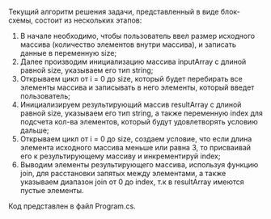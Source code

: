 Текущий алгоритм решения задачи, представленный в виде блок-схемы, состоит из нескольких этапов:

1. В начале необходимо, чтобы пользователь ввел размер исходного массива (количество элементов внутри массива), и записать данные в переменную size;
2. Далее производим инициализацию массива inputArray с длиной равной size, указываем его тип string;
3. Открываем цикл от i = 0 до size, который будет перебирать все элементы массива и записывать в него элементы, который введет пользователь;
4. Инициализируем результирующий массив resultArray с длиной равной size, указываем его тип string, а также переменную index для подсчета кол-ва элементов, который будут удовлетворять условию дальше;
5. Открываем цикл от i = 0 до size, создаем условие, что если длина элемента исходного массива меньше или равна 3, то присваивай его к результирующему массиву и инкрементируй index;
6. Выводим элементы результирующего массива, используя функцию join, для расстановки запятых между элементами, а также указываем диапазон join от 0 до index, т.к в resultArray имеются пустые элементы.

Код представлен в файл Program.cs.
